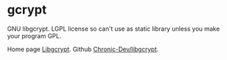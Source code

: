 # gcrypt

GNU libgcrypt. LGPL license so can't use as static library unless you make your program GPL.

Home page [Libgcrypt](https://www.gnu.org/software/libgcrypt/). Github [Chronic-Dev/libgcrypt](https://github.com/Chronic-Dev/libgcrypt).
